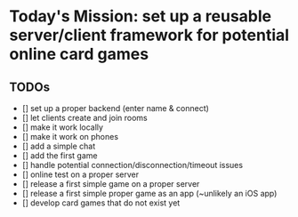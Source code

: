 # Today's Mission: set up a reusable server/client framework for potential online card games

## TODOs
- [] set up a proper backend (enter name & connect)
- [] let clients create and join rooms
- [] make it work locally
- [] make it work on phones
- [] add a simple chat
- [] add the first game
- [] handle potential connection/disconnection/timeout issues
- [] online test on a proper server
- [] release a first simple game on a proper server
- [] release a first simple proper game as an app (~unlikely an iOS app)
- [] develop card games that do not exist yet
